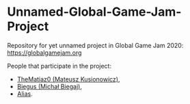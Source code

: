# Unnamed-Global-Game-Jam-Project
Repository for yet unnamed project in Global Game Jam 2020: https://globalgamejam.org

People that participate in the project:
- [TheMatiaz0 (Mateusz Kusionowicz)](https://github.com/TheMatiaz0),
- [Biegus (Michał Biegaj)](https://github.com/Biegus),
- [Alias](https://github.com/4lias).
